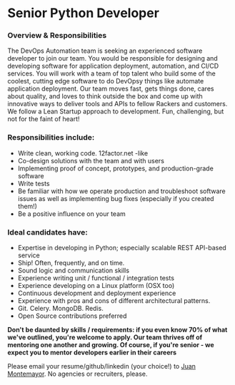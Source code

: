 # Senior Python Developer

### Overview & Responsibilities
The DevOps Automation team is seeking an experienced software developer to join our team. You would be responsible for designing and developing software for application deployment, automation, and CI/CD services.  You will work with a team of top talent who build some of the coolest, cutting edge software to do DevOpsy things like automate application deployment. Our team moves fast, gets things done, cares about quality, and loves to think outside the box and come up with innovative ways to deliver tools and APIs to fellow Rackers and customers.  We follow a Lean Startup approach to development. Fun, challenging, but not for the faint of heart!  
 
### Responsibilities include:
- Write clean, working code. 12factor.net -like
- Co-design solutions with the team and with users
- Implementing proof of concept, prototypes, and production-grade software
- Write tests
- Be familiar with how we operate production and troubleshoot software issues as well as implementing bug fixes (especially if you created them!)
- Be a positive influence on your team

### Ideal candidates have:
- Expertise in developing in Python; especially scalable REST API-based service
- Ship! Often, frequently, and on time.
- Sound logic and communication skills
- Experience writing unit / functional / integration tests
- Experience developing on a Linux platform (OSX too)
- Continuous development and deployment experience
- Experience with pros and cons of different architectural patterns.
- Git. Celery. MongoDB. Redis.
- Open Source contributions preferred

**Don't be daunted by skills / requirements: if you even know 70% of what we've
outlined, you're welcome to apply. Our team thrives off of mentoring one another
and growing. Of course, if you're senior - we expect you to mentor developers
earlier in their careers**

Please email your resume/github/linkedin (your choice!) to [Juan Montemayor](mailto:juan.montemayor@rackspace.com). No agencies
or recruiters, please.
